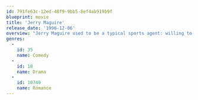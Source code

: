 ```yaml
---
id: 791fe63c-12ed-48f9-9bb5-8ef4ab919b9f
blueprint: movie
title: 'Jerry Maguire'
release_date: '1996-12-06'
overview: "Jerry Maguire used to be a typical sports agent: willing to do just about anything he could to get the biggest possible contracts for his clients, plus a nice commission for himself. Then, one day, he suddenly has second thoughts about what he's really doing. When he voices these doubts, he ends up losing his job and all of his clients, save Rod Tidwell, an egomaniacal football player."
genres:
  -
    id: 35
    name: Comedy
  -
    id: 18
    name: Drama
  -
    id: 10749
    name: Romance
---
```

